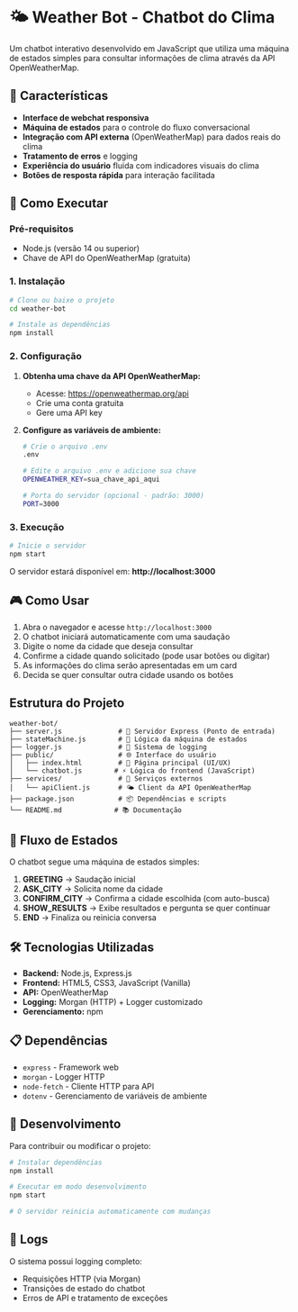 # 🌤️ Weather Bot - Chatbot do Clima

Um chatbot interativo desenvolvido em JavaScript que utiliza uma máquina de estados simples para consultar informações de clima através da API OpenWeatherMap.

## 🎯 Características

- **Interface de webchat responsiva**
- **Máquina de estados** para o controle do fluxo conversacional
- **Integração com API externa** (OpenWeatherMap) para dados reais do clima
- **Tratamento de erros** e logging
- **Experiência do usuário** fluida com indicadores visuais do clima
- **Botões de resposta rápida** para interação facilitada

## 🚀 Como Executar

### Pré-requisitos

- Node.js (versão 14 ou superior)
- Chave de API do OpenWeatherMap (gratuita)

### 1. Instalação

```bash
# Clone ou baixe o projeto
cd weather-bot

# Instale as dependências
npm install
```

### 2. Configuração

1. **Obtenha uma chave da API OpenWeatherMap:**
   - Acesse: https://openweathermap.org/api
   - Crie uma conta gratuita
   - Gere uma API key

2. **Configure as variáveis de ambiente:**
   ```bash
   # Crie o arquivo .env
   .env
   
   # Edite o arquivo .env e adicione sua chave
   OPENWEATHER_KEY=sua_chave_api_aqui

   # Porta do servidor (opcional - padrão: 3000)
   PORT=3000
   ```

### 3. Execução

```bash
# Inicie o servidor
npm start
```

O servidor estará disponível em: **http://localhost:3000**

## 🎮 Como Usar

1. Abra o navegador e acesse `http://localhost:3000`
2. O chatbot iniciará automaticamente com uma saudação
3. Digite o nome da cidade que deseja consultar
4. Confirme a cidade quando solicitado (pode usar botões ou digitar)
5. As informações do clima serão apresentadas em um card
6. Decida se quer consultar outra cidade usando os botões

## Estrutura do Projeto

```
weather-bot/
├── server.js              # 🚀 Servidor Express (Ponto de entrada)
├── stateMachine.js        # 🧠 Lógica da máquina de estados
├── logger.js              # 📝 Sistema de logging
├── public/                # 🌐 Interface do usuário
│   ├── index.html         # 📄 Página principal (UI/UX)
│   └── chatbot.js        # ⚡ Lógica do frontend (JavaScript)
├── services/              # 🔧 Serviços externos
│   └── apiClient.js       # 🌤️ Client da API OpenWeatherMap
├── package.json           # 📦 Dependências e scripts
└── README.md             # 📚 Documentação
```

## 🔄 Fluxo de Estados

O chatbot segue uma máquina de estados simples:

1. **GREETING** → Saudação inicial
2. **ASK_CITY** → Solicita nome da cidade
3. **CONFIRM_CITY** → Confirma a cidade escolhida (com auto-busca)
4. **SHOW_RESULTS** → Exibe resultados e pergunta se quer continuar
5. **END** → Finaliza ou reinicia conversa

## 🛠️ Tecnologias Utilizadas

- **Backend:** Node.js, Express.js
- **Frontend:** HTML5, CSS3, JavaScript (Vanilla)
- **API:** OpenWeatherMap
- **Logging:** Morgan (HTTP) + Logger customizado
- **Gerenciamento:** npm

## 📋 Dependências

- `express` - Framework web
- `morgan` - Logger HTTP
- `node-fetch` - Cliente HTTP para API
- `dotenv` - Gerenciamento de variáveis de ambiente

## 🔧 Desenvolvimento

Para contribuir ou modificar o projeto:

```bash
# Instalar dependências
npm install

# Executar em modo desenvolvimento
npm start

# O servidor reinicia automaticamente com mudanças
```

## 📝 Logs

O sistema possui logging completo:
- Requisições HTTP (via Morgan)
- Transições de estado do chatbot
- Erros de API e tratamento de exceções

